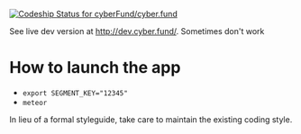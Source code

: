 [ ![Codeship Status for cyberFund/cyber.fund](https://codeship.com/projects/4b05bdd0-c984-0132-cdea-1e9b8d507ee8/status?branch=develop)](https://codeship.com/projects/75248)

See live dev version at http://dev.cyber.fund/. Sometimes don't work

# How to launch the app

- `export SEGMENT_KEY="12345"`
- `meteor`

 In lieu of a formal styleguide, take care to maintain the existing coding style.
